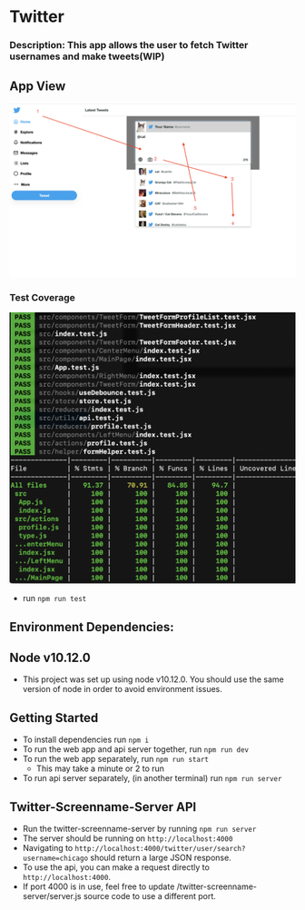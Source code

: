 # Twitter 

### Description: This app allows the user to fetch Twitter usernames and make tweets(WIP) ###

## App View ###
<img src="/images/ada-compliance.png" width="800">


### Test Coverage ###
<img src="/images/test-coverage.png" width="600">

- run `npm run test`

## Environment Dependencies:

## Node v10.12.0 ##
   - This project was set up using node v10.12.0. You should use the same version of node in order to avoid environment issues.

## Getting Started

- To install dependencies run `npm i`
- To run the web app and api server together, run `npm run dev`
- To run the web app separately, run `npm run start`
  - This may take a minute or 2 to run
- To run api server separately, (in another terminal) run `npm run server`

## Twitter-Screenname-Server API

- Run the twitter-screenname-server by running `npm run server`
- The server should be running on `http://localhost:4000`
- Navigating to `http://localhost:4000/twitter/user/search?username=chicago` should return a large JSON response.
- To use the api, you can make a request directly to `http://localhost:4000`.
- If port 4000 is in use, feel free to update /twitter-screenname-server/server.js source code to use a different port.

